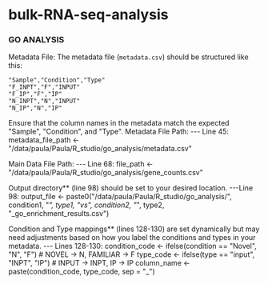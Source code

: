 # bulk-RNA-seq-analysis
### GO ANALYSIS
Metadata File:
The metadata file (`metadata.csv`) should be structured like this:

```csv
"Sample","Condition","Type"
"F_INPT","F","INPUT"
"F_IP","F","IP"
"N_INPT","N","INPUT"
"N_IP","N","IP"
```

Ensure that the column names in the metadata match the expected "Sample", "Condition", and "Type".
Metadata File Path:
--- Line 45: 
    metadata_file_path <- "/data/paula/Paula/R_studio/go_analysis/metadata.csv"

Main Data File Path:
--- Line 68:
    file_path <- "/data/paula/Paula/R_studio/go_analysis/gene_counts.csv"

Output directory** (line 98) should be set to your desired location.
---Line 98:
   output_file <- paste0("/data/paula/Paula/R_studio/go_analysis/", condition1, "_", type1, "_vs_", condition2, "_", type2, "_go_enrichment_results.csv")

Condition and Type mappings** (lines 128-130) are set dynamically but may need adjustments based on how you label the conditions and types in your metadata.
--- Lines 128-130:
   condition_code <- ifelse(condition == "Novel", "N", "F")  # NOVEL → N, FAMILIAR → F
   type_code <- ifelse(type == "input", "INPT", "IP")  # INPUT → INPT, IP → IP
   column_name <- paste(condition_code, type_code, sep = "_")
